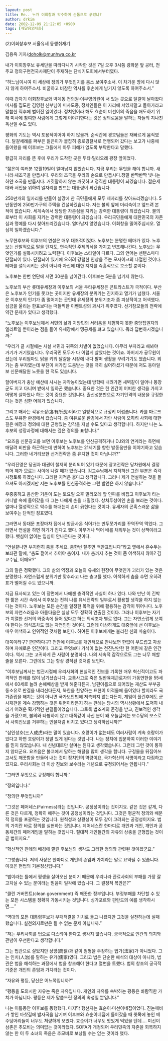 ```yaml
---
layout: post
title: Re.. 누가 이회창과 악수하며 손톱으로 긁었냐?
author: drkim
date: 2002-12-09 21:22:05 +0900
tags: [깨달음의대화]
---
```

(2)이회창후보 서울유세 동행취재기
  
김용옥 기자/doholk@munhwa.co.kr
  

  
내가 이회창후보 유세단을 따라다니기 시작한 것은 7일 오후 3시쯤 광화문 앞 공터, 천주교 정의구현전국사제단이 주재하는 단식기도회에서부터였다.
  

  
“하느님이시여 이 세상에 정의가 무엇인지를 몸소 보여주소서. 이 차가운 땅에 다시 앉지 않게 하여주소서. 비굴하고 비참한 역사를 후손에게 남기지 않도록 하여주소서.”
  

  
이때 갑자기 이회창후보와 박계동 전의원·이부영의원이 서 있는 곳으로 달걀이 날아왔다 미사를 집도한 김영현 신부님이 미사도중, 정치인들은 이 자리에 서있지말고 돌아가라고 말씀한 직후에 벌어진 일이었다. 정치인이라 해도 효순이 미선이의 죽음을 애도하기 위해 미사에 참여한 사람에게 그렇게 이야기한다는 것은 정의로움을 말하는 자들의 지나친 독선일 수도 있다.
  

  
평화의 기도는 역시 포용적이어야 하지 않을까. 순식간에 경호팀들은 재빠르게 움직였다. 달걀세례를 퍼부은 젊은이가 붙잡혀 종로경찰서로 연행되어 갔다는 보고가 나중에 들어왔을 때 이후보는 그들에게 아무 피해가 없도록 부탁한다고 말했다.
  

  
황급히 자리를 뜬 후에 우리가 도착한 곳은 두타·밀리오레 광장 앞이었다.
  

  
“젊은이 여러분 12월19일이 얼마남지 않았습니다. 지금 우리는 무엇을 해야 합니까. 새나라·새조국을 만듭시다. 우리의 조국을 우리의 손으로 만듭시다.정말 반짝반짝 빛나는 하얀 조국을 만듭시다. 거짓말하지 않는 깨끗하고 정직한 대통령이 되겠습니다. 젊은세대와 서민을 위하여 일자리를 만드는 대통령이 되겠습니다.
  

  
250만개의 일자리를 만들어 실망에 찬 국민들에게 모두 제자리를 찾아드리겠습니다. 5년동안에 250만가구의 주택을 건설하겠습니다. 저는 불의 앞에 머리숙이고 엎드려 본 적이 없습니다. 세계속에서 당당한 자존심을 지키는 강력한 대통령이 되겠습니다. 불의로부터 이 사회를 지키는 강력한 대통령이 되겠습니다. 우리국민들에게 대한민국의 자존심과 명예를 다시 찾아드리겠습니다. 얼마남지 않았습니다. 이회창을 밀어주십시오. 열심히 일하겠습니다.”
  

  
노무현후보와 이후보의 연설은 매우 대조적이었다. 노후보는 분명한 테마가 있다. 노후보는 산발적으로 말을 던져도, 연속적인 주제의식을 가지고 변조해나간다. 노후보는 무엇인가를 설득시키려고 노력한다. 이후보는 스타일이 다르다. 그의 언어는 센텐스마다 단절되어 있다. 단절되어 있기에 오히려 강렬한 인상을 주는 모자이크의 나열인 것이다. 테마를 설득시키는 것이 아니라 자신에 대한 지지를 즉흥적으로 호소할 뿐이다.
  

  
노후보는 한번 연단에 서면 30분을 넘어간다. 이후보는 5분을 넘기지 않는다.
  

  
노후보의 부산 롯데유세장과 이후보의 서울 두타유세장은 콘트라스트가 극적이다. 부산은 노후보가 인기를 못끄는 곳이지만 유세장의 분위기는 진지하고 열기가 넘쳤다. 서울은 이후보의 인기가 좀 떨어지는 곳인데 유세장의 분위기조차 좀 피상적이고 어색했다. 심금을 울리는 한표보다는 떠들썩한 이벤트성의 과시가 위주였다. 선거참모들의 전략에 약간 문제가 있다고 생각했다.
  

  
“노후보는 이후보님께서 서민의 삶과 지방민의 서러움을 체험하지 못한 중앙집권지의 엘리트일 뿐이라는 점을 들어 유세장에서 맹공세를 펴고 있습니다. 뭐라 답변하시겠습니까.”
  

  
“우리가 클 시절에는 사실 서민과 귀족의 차별이 없었습니다. 아무리 부자라고 해봐야 거기가 거기였습니다. 우리국민 모두가 다 어렵게 살았다는 것이죠. 아버지가 공무원이셨는데 우리엄마도 닭을 키워 달걀을 시장에 내다 팔며 생활을 꾸려가기도 했습니다. 외가는 좀 부자였는데 부친이 처가집 도움받는 것을 극히 싫어하셨기 때문에 저도 동아일보 신문배달원 노릇을 한 적도 있습니다.
  

  
할아버지가 충남 예산에 사시는 자작농이었는데 방학때 내려가면 새벽같이 일어나 똥장군도 지고 다니며 밭에서 일하곤 했습니다. 중요한 것은 한 인간이 어떠한 생각을 가지고 어떻게 살아왔나 하는 것이 중요한 것입니다. 출신성분만으로 자기인격의 내용을 규정한다는 것은 심한 어폐가 있습니다.
  

  
그리고 매사는 각유소장(各有所長)이라고 일방적으로 규정키 어렵습니다. 카를 마르크스도 부유한 환경에서 컸습니다. 좀 여유로운 환경에서 자란 사람이 오히려 사회에 대한 깊은 애정과 정의에 대한 균형있는 감각을 지닐 수도 있다고 생각합니다. 하지만 나는 노후보의 성장과정에 대해서는 깊은 경의를 표합니다.”
  

  
“요즈음 신문광고를 보면 이후보는 노후보를 인신공격하거나 DJ와의 연계라는 측면에 매달려 비판을 하곤하는데 반하여 노후보는 21세기를 향한 발돋움만을 이야기하고 있습니다. 그러한 네거티브한 선거전략은 좀 유치한 것이 아닙니까?”
  

  
“우리진영은 당권과 대권이 철저히 분리되어 있기 때문에 광고전략은 당차원에서 결정되어 제가 모르는 사이에 나갈 때가 있습니다. 김교수님께서 지적하신 그런 부분은 즉각 시정토록 하겠습니다. 그러한 지적은 옳다고 생각합니다. 그러나 제가 연설하는 것을 들으셔도 아시겠지만 저는 노후보를 인신공격하는 그런 발언은 하지 않습니다.”
  

  
우중충하고 음산한 기운이 도는 토요일 오후 밀리오레 앞 인파를 비집고 이후보가 타는 카니발 속에 들어갔을 때 그는 나에게 손을 내밀었다. 상처투성이인 손을 보라는 것이다. 얼마나 열성적으로 악수를 해대는지 손이 긁힌다는 것이다. 유세자의 곤혹스러운 삶을 보여주는 단적인 징표였다.
  

  
그러면서 동대문 포장마차 집에서 방금사온 식어가는 만두쪼가리를 꾸역꾸역 먹었다. 그러면서 연설을 하면 허기가 진다고 했다. 아무거나 먹어 배를 채워두는 것이 상책이라고 했다. 뱃심이 없이는 입심이 안나온다는 것이다.
  

  
“연설끝나면 부지런히 춤을 추세요. 춤한번 잘추면 백만표입니다”라고 옆에서 훈수두는 보좌관 말에, “춤도 젊어서 추어야 춤이지. 내가 춤까지 추는 것이 좀 어색하지 않아? 김교수님, 어때요?”
  

  
그의 말은 정확했다. 그의 삶의 역정과 오늘의 유세의 현장이 무엇인가 괴리가 있는 것은 분명했다. 자연스럽게 분위기만 맞추라고 나는 충고를 했다. 어색하게 춤을 추면 오히려 표가 떨어질 수도 있으니까.
  

  
지금 묘사되고 있는 이 장면에서 나에겐 충격적인 사실이 하나 있다. 나와 만난 이 긴박한 짧은 시간 속에서 이후보는 전혀 나를 유세전략의 일부로서 활용할 생각을 하지 않는다는 것이다. 노후보는 모든 순간을 일정한 목적을 위해 활용하는 감각이 뛰어나다. 노후보의 자연스러움과 아름다움은 실상 모두 정확히 연출된 것이다. 그러나 이후보는 자기가 치열한 선거의 와중속에 들어 있다고 하는 의식조차 별로 없다. 그는 자연스럽게 보여야 한다는 의식조차도 없는 자연인인 것이다. 그런데 이상하게도 대중앞에 선 이후보는 매우 어색하고 인위적인 것처럼 보인다. 하여튼 이후보에게는 불리한 신의 마술이다.
  

  
대쪽이라구? 깐깐하다구? 천만에 이후보를 개인적으로 만나보면 한없이 부드럽고 자상하며 자애로운 인간이다. 그리고 무엇보다 가식이 없는 천진난만한 한 어린애 같은 인간이다. 역시 그는 고귀하게 큰 사람이 분명하다. 나의 세속적 감각으로도 그는 너무 체할줄을 모른다. 그런데도 그는 항상 경직된 것처럼 보인다.
  

  
“이후보님께서는 법관시절에 우리사회의 현실적인 진보를 기록한 매우 혁신적이고도 파격적인 판례를 많이 남기셨습니다. 교통사고로 죽은 일반육체근로자의 가동연한을 55세에서 60세로 늘려 손해배상을 받게 해준다든지, 남편이름으로 되어있는 재산도 부부공동소유로 판결을 내리신다든지, 북한을 찬양하는 표현이 이적물에 들어있다 할지라도 국가존립을 해치는 것이 아니면 국가보안법에 저촉되지 않는다든지, 계엄이 풀린후에도 군사재판을 계속 강행하는 것은 위헌이라든지 하는 판례는 당시의 역사상황에서 도저히 내리기 어려운 획기적인 판결들이었습니다. 그토록 법조계의 존경을 받고, 진보적인 생각을 가졌으며, 불의와 타협하지 않고 대쪽같이 사신 분이 왜 오늘날에는 보수당의 보스로서 사회진보를 거부하는 인물처럼 비치고 있다고 생각하십니까?”
  

  
“삼인성호(三人成虎)라는 말이 있습니다. 호랑이가 없는데도 여러사람이 계속 호랑이가 있다고 하면 호랑이가 정말 있게 된다는 것입니다. 나는 정치에 입문하여 이러한 이야기를 믿지 않았습니다. 내 신념대로만 살며는 된다고 생각했습니다. 그런데 그런 것이 통하지 않더군요. 요즈음은 불교에서 말하는 해탈을 많이 생각을 합니다. 구정물을 뒤집어쓰고서도 깨끗함을 만들어 내는 것이 정치인의 역량이요, 국가혁신의 사명이라고 다짐하고 있지요. 우리사회는 더 이상 진보와 보수라는 개념으로 규정되어서는 안됩니다.”
  

  
“그러면 무엇으로 규정해야 합니까.”
  

  
“정의입니다.”
  

  
“정의란 무엇입니까”
  

  
“그것은 페어네스(Fairness)라는 것입니다. 공정성이라는 것이지요. 같은 것은 같게, 다른 것은 다르게, 정확히 해주는 것이 공정성이라는 것입니다. 그것은 평균적 정의와 배분적 정의를 포괄하는 것입니다. 원칙성과 상황성이 모두 같이 고려되는 공정성이지요. 법의 가치란 바로 정의를 실현하는 것입니다. 페어네스란 한마디로 개인과 개인, 개인과 공동체간의 페어게임을 말하는 것입니다. 절대적 개인들간의 자유의 상충을 균형잡는 것이 곧 법이지요.”
  

  
“혁신적인 판례의 배경에 깔린 후보님의 생각도 그러한 정의와 관련된 것이겠군요.”
  

  
“그렇습니다. 저의 사상은 한마디로 개인의 존엄과 가치라는 말로 요약될 수 있습니다. 이것은 헌법의 기본정신입니다.”
  

  
“법이라는 틀에서 평생을 살아오신 분이기 때문에 우리나라 관료사회의 부패를 가장 잘 고치실 수 있는 분이라는 믿음이 일각에 있습니다. 그 결정적 복안은?”
  

  
“클린 거버먼트(clean government) 즉 깨끗한 정부입니다. 부정부패를 차단할 수 있는 모든 시스템을 정확히 가동시키는 것입니다. 싱가포르와 핀란드의 예를 생각하시면….”
  

  
“역대의 모든 대통령후보가 부패척결을 기치로 들고 나왔지만 그것을 실천하는데 실패했습니다. 실천의지로만은 될 수 없는 문제 아닙니까.”
  

  
“저는 우리사회를 법으로 다스려야 한다고 생각지 않습니다. 궁극적으로 인간의 의지와 관념이 우선한다고 생각합니다.”
  

  
그는 법관으로 살았지만 상앙(商쐙)과 같이 엄형을 주장하는 법가(法家)가 아니었다. 그는 인치(人治)를 말하는 유가(儒家)였다. 그리고 법은 단순한 해석의 대상이 아니라, 법관은 법을 해석하는 과정에서 법을 창조해야 한다고 열변을 토했다. 법의 창조의 궁극적 기준은 개인의 존엄과 가치라는 것이다.
  

  
“자유와 평등, 당신은 어느쪽입니까?”
  

  
“평등을 도외시한 자유는 죽은 자유입니다. 개인의 자유를 속박하는 평등은 바람직한 가치가 아닙니다. 평등은 제가 말씀드린 정의의 속성일 뿐입니다.”
  

  
나는 이틀동안 이후보를 동행했다. 마지막 행선지는 효순이·미선이네집이었다. 진눈깨비가 쌓인 마찻길에 발자국을 남기며 이후보와 효순이네집에 들어갔을 때 윗목에 놓인 메주덩어리들이 너무도 처량하게 보였다. 효순이가 너무도 맛있게 먹었을 텐데…. 미선이 삼촌은 추모비는 의미없는 것이라했다. SOFA가 개정되어 우리민족의 자존을 회복하지 않는 한 이 두 소녀의 죽음은 추모비로 보상될 수는 없는 것이라 했다.